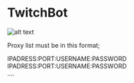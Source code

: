 # TwitchBot

![alt text](http://mytwitchbot.com/images/ui.png)

Proxy list must be in this format;

IPADRESS:PORT:USERNAME:PASSWORD<br />
IPADRESS:PORT:USERNAME:PASSWORD<br />
....
